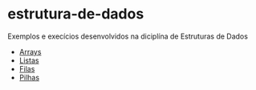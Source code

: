 # estrutura-de-dados

Exemplos e execícios desenvolvidos na diciplína de Estruturas de Dados

- [Arrays](https://github.com/emmanuelneri/estrutura-de-dados/tree/master/src/br/com/emmanuelneri/arrays) 
- [Listas](https://github.com/emmanuelneri/estrutura-de-dados/tree/master/src/br/com/emmanuelneri/listas/estatica)
- [Filas](https://github.com/emmanuelneri/estrutura-de-dados/tree/master/src/br/com/emmanuelneri/filas)
- [Pilhas](https://github.com/emmanuelneri/estrutura-de-dados/tree/master/src/br/com/emmanuelneri/pilhas)
